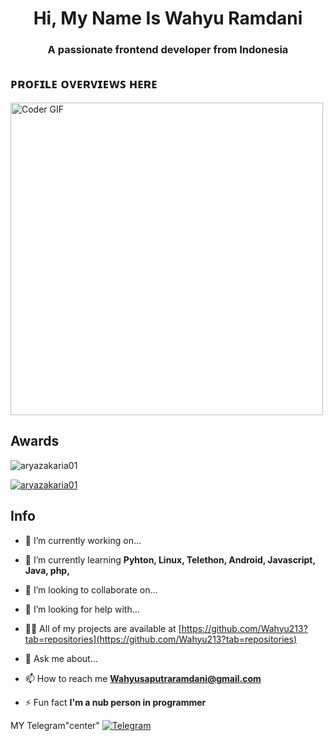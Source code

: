 <h1 align="center">Hi, My Name Is Wahyu Ramdani</h1>
<h3 align="center">A passionate frontend developer from Indonesia</h3>

## ᴘʀᴏꜰɪʟᴇ ᴏᴠᴇʀᴠɪᴇᴡꜱ ʜᴇʀᴇ
<img src="https://media.giphy.com/media/SWoSkN6DxTszqIKEqv/giphy.gif" alt="Coder GIF" width="500">

## Awards
<p align="left"> <img src="https://komarev.com/ghpvc/?username=aryazakaria01&label=Profile%20views&color=0e75b6&style=flat" alt="aryazakaria01" /> </p>
<p align="left"> <a href="https://github.com/ryo-ma/github-profile-trophy"><img src="https://github-profile-trophy.vercel.app/?username=aryazakaria01" alt="aryazakaria01" /></a> </p>

## Info
- 🔭 I’m currently working on... 

- 🌱 I’m currently learning **Pyhton, Linux, Telethon, Android, Javascript, Java, php,**

- 👯 I’m looking to collaborate on... 

- 🤝 I’m looking for help with... 

- 👨‍💻 All of my projects are available at [https://github.com/Wahyu213?tab=repositories](https://github.com/Wahyu213?tab=repositories)

- 💬 Ask me about...

- 📫 How to reach me **Wahyusaputraramdani@gmail.com**

- ⚡ Fun fact **I'm a nub person in programmer**

MY Telegram"center" <a href="https://t.me/Kuro_zenn" target="_blank"> <img src="https://img.shields.io/badge/telegram-1b77FF.svg?style=for-the-badge&logo=telegram" alt="Telegram"/></a>

